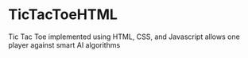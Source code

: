# TicTacToeHTML
Tic Tac Toe implemented using HTML, CSS, and Javascript allows one player against smart AI algorithms
